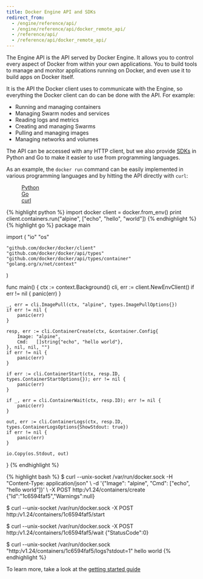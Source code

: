 ```yaml
---
title: Docker Engine API and SDKs
redirect_from:
  - /engine/reference/api/
  - /engine/reference/api/docker_remote_api/
  - /reference/api/
  - /reference/api/docker_remote_api/
---
```


The Engine API is the API served by Docker Engine. It allows you to control every aspect of Docker from within your own applications. You to build tools to manage and monitor applications running on Docker, and even use it to build apps on Docker itself.

It is the API the Docker client uses to communicate with the Engine, so everything the Docker client can do can be done with the API. For example:

* Running and managing containers
* Managing Swarm nodes and services
* Reading logs and metrics
* Creating and managing Swarms
* Pulling and managing images
* Managing networks and volumes

The API can be accessed with any HTTP client, but we also provide [SDKs](sdks.md) in Python and Go to make it easier to use from programming languages.

As an example, the `docker run` command can be easily implemented in various programming languages and by hitting the API directly with `curl`:

<dl class="horizontal tabs" data-tab>
  <dd class="active"><a href="#tab-python" class="noanchor">Python</a></dd>
  <dd><a href="#tab-go" class="noanchor">Go</a></dd>
  <dd><a href="#tab-curl" class="noanchor">curl</a></dd>
</dl>
<div class="tabs-content">
<section class="content active" id="tab-python">
{% highlight python %}
import docker
client = docker.from_env()
print client.containers.run("alpine", ["echo", "hello", "world"])
{% endhighlight %}
</section>
<section class="content" id="tab-go">
{% highlight go %}
package main

import (
	"io"
	"os"

	"github.com/docker/docker/client"
	"github.com/docker/docker/api/types"
	"github.com/docker/docker/api/types/container"
	"golang.org/x/net/context"
)

func main() {
	ctx := context.Background()
	cli, err := client.NewEnvClient()
	if err != nil {
		panic(err)
	}

	_, err = cli.ImagePull(ctx, "alpine", types.ImagePullOptions{})
	if err != nil {
		panic(err)
	}

	resp, err := cli.ContainerCreate(ctx, &container.Config{
		Image: "alpine",
		Cmd:   []string{"echo", "hello world"},
	}, nil, nil, "")
	if err != nil {
		panic(err)
	}

	if err := cli.ContainerStart(ctx, resp.ID, types.ContainerStartOptions{}); err != nil {
		panic(err)
	}

	if _, err = cli.ContainerWait(ctx, resp.ID); err != nil {
		panic(err)
	}

	out, err := cli.ContainerLogs(ctx, resp.ID, types.ContainerLogsOptions{ShowStdout: true})
	if err != nil {
		panic(err)
	}

	io.Copy(os.Stdout, out)
}
{% endhighlight %}
</section>
<section class="content" id="tab-curl">
{% highlight bash %}
$ curl --unix-socket /var/run/docker.sock -H "Content-Type: application/json" \
  -d '{"Image": "alpine", "Cmd": ["echo", "hello world"]}' \
  -X POST http:/v1.24/containers/create
{"Id":"1c6594faf5","Warnings":null}

$ curl --unix-socket /var/run/docker.sock -X POST http:/v1.24/containers/1c6594faf5/start

$ curl --unix-socket /var/run/docker.sock -X POST http:/v1.24/containers/1c6594faf5/wait
{"StatusCode":0}

$ curl --unix-socket /var/run/docker.sock "http:/v1.24/containers/1c6594faf5/logs?stdout=1"
hello world
{% endhighlight %}
</section>
</div>

To learn more, take a look at the [getting started guide](getting-started.md)
